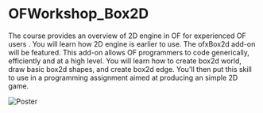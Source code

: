 OFWorkshop_Box2D
================
The course provides an overview of 2D engine in OF for experienced OF users . You will learn how 2D engine is earlier to use. The ofxBox2d add-on will be featured. This add-on allows OF programmers to code generically, efficiently and at a high level. You will learn how to create box2d world,  draw basic box2d shapes, and create box2d edge. You'll then put this skill to use in a programming assignment aimed at producing an simple 2D game.

![Poster](https://raw.githubusercontent.com/openFrameworksWorkshop/OFWorkshop_Box2D/master/Asset/poster.jpeg)